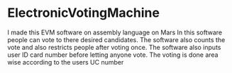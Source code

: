 # ElectronicVotingMachine
I made this EVM software on assembly language on Mars
In this software people can vote to there desired candidates. The software also counts the vote and also restricts people after voting once. The software also inputs user ID card number before letting anyone vote. The voting is done area wise according to the users UC number
